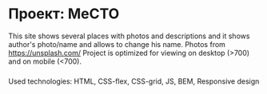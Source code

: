 # Проект: MeCTO

This site shows several places with photos and descriptions and it shows author's photo/name and allows to change his name.
Photos from https://unsplash.com/
Project is optimized for viewing on desktop (>700) and on mobile (<700).

###
Used technologies: HTML, CSS-flex, CSS-grid, JS, BEM, Responsive design

<!-- 
### Обзор

* Figma
* Картинки

**Figma**

* [Ссылка на макет в Figma](https://www.figma.com/file/2cn9N9jSkmxD84oJik7xL7/JavaScript.-Sprint-4?node-id=0%3A1)

**Картинки**

Доставать картинки предстоит из Фигмы. Это расхожая практика, поэтому полезно потренироваться.
Не забудьте [оптимизировать картинки](https://tinypng.com/), чтобы ваш сайт загружался быстрее.

Удачи! -->
